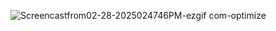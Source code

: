 ![Screencastfrom02-28-2025024746PM-ezgif com-optimize](https://github.com/user-attachments/assets/93febc0f-9053-4e04-a67f-28754e299316)
